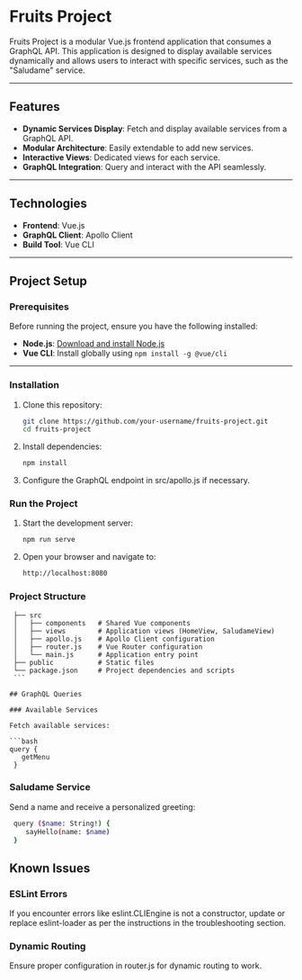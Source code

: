 # Fruits Project

Fruits Project is a modular Vue.js frontend application that consumes a GraphQL API. This application is designed to display available services dynamically and allows users to interact with specific services, such as the "Saludame" service.

---

## Features

- **Dynamic Services Display**: Fetch and display available services from a GraphQL API.
- **Modular Architecture**: Easily extendable to add new services.
- **Interactive Views**: Dedicated views for each service.
- **GraphQL Integration**: Query and interact with the API seamlessly.

---

## Technologies

- **Frontend**: Vue.js
- **GraphQL Client**: Apollo Client
- **Build Tool**: Vue CLI

---

## Project Setup

### Prerequisites

Before running the project, ensure you have the following installed:

- **Node.js**: [Download and install Node.js](https://nodejs.org/)
- **Vue CLI**: Install globally using `npm install -g @vue/cli`

---

### Installation

1. Clone this repository:
   ```bash
   git clone https://github.com/your-username/fruits-project.git
   cd fruits-project
   ```
2. Install dependencies:

   ```bash
   npm install
   ```
3. Configure the GraphQL endpoint in src/apollo.js if necessary.


### Run the Project

1. Start the development server:

   ```bash
   npm run serve
   ```
2. Open your browser and navigate to:

   ```bash
   http://localhost:8080
   ```

### Project Structure

   ```plaintext
    ├── src
    │   ├── components   # Shared Vue components
    │   ├── views        # Application views (HomeView, SaludameView)
    │   ├── apollo.js    # Apollo Client configuration
    │   ├── router.js    # Vue Router configuration
    │   └── main.js      # Application entry point
    ├── public           # Static files
    └── package.json     # Project dependencies and scripts
    ```

## GraphQL Queries

### Available Services

Fetch available services:

   ```bash
   query {
      getMenu
    }
   ```

### Saludame Service

Send a name and receive a personalized greeting:

   ```bash
    query ($name: String!) {
       sayHello(name: $name)
    }
   ```

## Known Issues

### ESLint Errors

If you encounter errors like eslint.CLIEngine is not a constructor, update or replace eslint-loader as per the instructions in the troubleshooting section.

### Dynamic Routing

Ensure proper configuration in router.js for dynamic routing to work.













